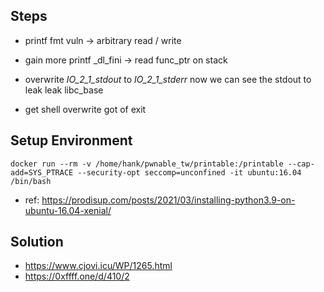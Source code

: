 

## Steps

* printf
    fmt vuln -> arbitrary read / write

* gain more printf
    _dl_fini -> read func_ptr on stack

* overwrite _IO_2_1_stdout_ to _IO_2_1_stderr_
    now we can see the stdout to leak
    leak libc_base

* get shell
    overwrite got of exit


## Setup Environment
```
docker run --rm -v /home/hank/pwnable_tw/printable:/printable --cap-add=SYS_PTRACE --security-opt seccomp=unconfined -it ubuntu:16.04 /bin/bash
```
* ref: https://prodisup.com/posts/2021/03/installing-python3.9-on-ubuntu-16.04-xenial/


## Solution
* https://www.cjovi.icu/WP/1265.html
* https://0xffff.one/d/410/2


